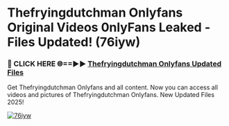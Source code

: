 # Thefryingdutchman Onlyfans Original Videos 0nlyFans Leaked - Files Updated! (76iyw)

<h3>🔴 CLICK HERE 🌐==►► <a href="https://tinyurl.com/ehrbuxhb" rel="nofollow">Thefryingdutchman Onlyfans Updated Files</a></h3>

Get Thefryingdutchman Onlyfans and all content. Now you can access all videos and pictures of Thefryingdutchman Onlyfans. New Updated Files 2025!

[![76iyw](https://i.imgur.com/lVYEuWS.gif)](https://tinyurl.com/ehrbuxhb)
